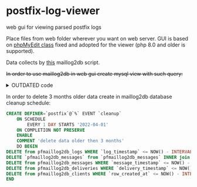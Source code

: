 # postfix-log-viewer
web gui for viewing parsed postfix logs

Place files from web folder wherever you want on web server. GUI is based on [phpMyEdit class](https://www.phpmyedit.org/) fixed and adopted for the viewer (php 8.0 and older is supported).

Data collects by [this](https://github.com/drlight17/maillog2db) maillog2db script.

 ~~In order to use maillog2db in web gui create mysql view with such query:~~
<details> 
  <summary>OUTDATED code</summary>
~~~sql
select `pfmaillog2db_deliveries`.`id` AS `id`,`pfmaillog2db_deliveries`.`delivery_timestamp` AS `delivery_timestamp`,`pfmaillog2db_deliveries`.`delivery_queueid` AS `queueid`,concat_ws('',`pfmaillog2db_messages`.`message_from`,`pfmaillog2db_deliveries`.`delivery_from`) AS `from`,`pfmaillog2db_deliveries`.`delivery_to` AS `to`,`pfmaillog2db_messages`.`message_subject` AS `subject`,`pfmaillog2db_messages`.`message_size` AS `size`,`pfmaillog2db_deliveries`.`delivery_status` AS `status`,`pfmaillog2db_deliveries`.`delivery_statusext` AS `status_advanced` from (`pfmaillog2db_deliveries` left join `pfmaillog2db_messages` on(`pfmaillog2db_deliveries`.`delivery_queueid` = `pfmaillog2db_messages`.`message_queueid`))
~~~
</details>


In order to delete 3 months older data create in maillog2db database cleanup schedule:
~~~sql
CREATE DEFINER=`postfix`@`%` EVENT `cleanup`
	ON SCHEDULE
		EVERY 1 DAY STARTS '2022-04-01'
	ON COMPLETION NOT PRESERVE
	ENABLE
	COMMENT 'delete data older then 3 months'
	DO BEGIN
DELETE from pfmaillog2db_logs WHERE `log_timestamp` <= NOW() - INTERVAL 3 MONTH;
DELETE `pfmaillog2db_messages` from `pfmaillog2db_messages` INNER join `pfmaillog2db_deliveries` on `pfmaillog2db_messages`.`message_queueid`=`pfmaillog2db_deliveries`.`delivery_queueid` where `pfmaillog2db_messages`.`message_timestamp` = '0000-00-00 00:00:00' AND `pfmaillog2db_deliveries`.`delivery_timestamp` <= NOW() - INTERVAL 3 MONTH;
DELETE from pfmaillog2db_messages WHERE `message_timestamp` <= NOW() - INTERVAL 3 MONTH;
DELETE from pfmaillog2db_deliveries WHERE `delivery_timestamp` <= NOW() - INTERVAL 3 MONTH;
DELETE from pfmaillog2db_clients WHERE `row_created_at` <= NOW() - INTERVAL 3 MONTH;
END
~~~
